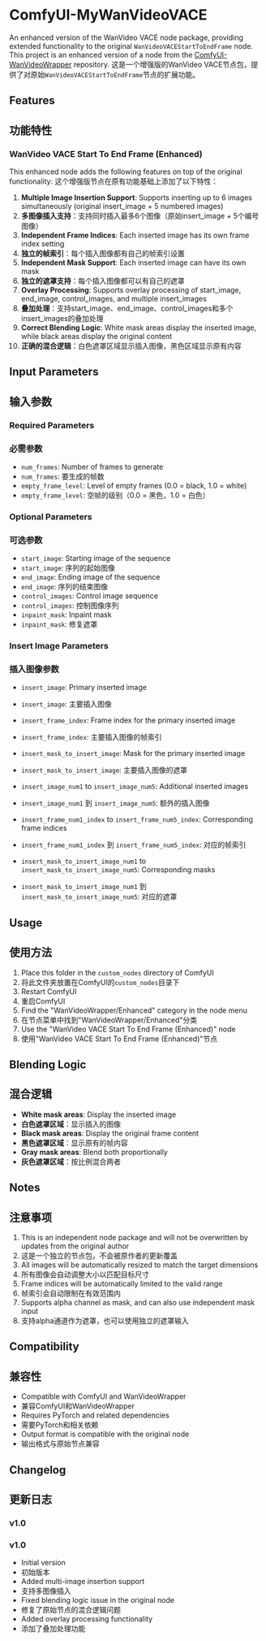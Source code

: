 # ComfyUI-MyWanVideoVACE

An enhanced version of the WanVideo VACE node package, providing extended functionality to the original `WanVideoVACEStartToEndFrame` node.
This project is an enhanced version of a node from the [ComfyUI-WanVideoWrapper](https://github.com/kijai/ComfyUI-WanVideoWrapper) repository.
这是一个增强版的WanVideo VACE节点包，提供了对原始`WanVideoVACEStartToEndFrame`节点的扩展功能。

## Features
## 功能特性

### WanVideo VACE Start To End Frame (Enhanced)

This enhanced node adds the following features on top of the original functionality:
这个增强版节点在原有功能基础上添加了以下特性：

1. **Multiple Image Insertion Support**: Supports inserting up to 6 images simultaneously (original insert_image + 5 numbered images)
1. **多图像插入支持**：支持同时插入最多6个图像（原始insert_image + 5个编号图像）
2. **Independent Frame Indices**: Each inserted image has its own frame index setting
2. **独立的帧索引**：每个插入图像都有自己的帧索引设置
3. **Independent Mask Support**: Each inserted image can have its own mask
3. **独立的遮罩支持**：每个插入图像都可以有自己的遮罩
4. **Overlay Processing**: Supports overlay processing of start_image, end_image, control_images, and multiple insert_images
4. **叠加处理**：支持start_image、end_image、control_images和多个insert_images的叠加处理
5. **Correct Blending Logic**: White mask areas display the inserted image, while black areas display the original content
5. **正确的混合逻辑**：白色遮罩区域显示插入图像，黑色区域显示原有内容

## Input Parameters
## 输入参数

### Required Parameters
### 必需参数
- `num_frames`: Number of frames to generate
- `num_frames`: 要生成的帧数
- `empty_frame_level`: Level of empty frames (0.0 = black, 1.0 = white)
- `empty_frame_level`: 空帧的级别（0.0 = 黑色，1.0 = 白色）

### Optional Parameters
### 可选参数
- `start_image`: Starting image of the sequence
- `start_image`: 序列的起始图像
- `end_image`: Ending image of the sequence
- `end_image`: 序列的结束图像
- `control_images`: Control image sequence
- `control_images`: 控制图像序列
- `inpaint_mask`: Inpaint mask
- `inpaint_mask`: 修复遮罩

### Insert Image Parameters
### 插入图像参数
- `insert_image`: Primary inserted image
- `insert_image`: 主要插入图像
- `insert_frame_index`: Frame index for the primary inserted image
- `insert_frame_index`: 主要插入图像的帧索引
- `insert_mask_to_insert_image`: Mask for the primary inserted image
- `insert_mask_to_insert_image`: 主要插入图像的遮罩

- `insert_image_num1` to `insert_image_num5`: Additional inserted images
- `insert_image_num1` 到 `insert_image_num5`: 额外的插入图像
- `insert_frame_num1_index` to `insert_frame_num5_index`: Corresponding frame indices
- `insert_frame_num1_index` 到 `insert_frame_num5_index`: 对应的帧索引
- `insert_mask_to_insert_image_num1` to `insert_mask_to_insert_image_num5`: Corresponding masks
- `insert_mask_to_insert_image_num1` 到 `insert_mask_to_insert_image_num5`: 对应的遮罩

## Usage
## 使用方法

1. Place this folder in the `custom_nodes` directory of ComfyUI
1. 将此文件夹放置在ComfyUI的`custom_nodes`目录下
2. Restart ComfyUI
2. 重启ComfyUI
3. Find the "WanVideoWrapper/Enhanced" category in the node menu
3. 在节点菜单中找到"WanVideoWrapper/Enhanced"分类
4. Use the "WanVideo VACE Start To End Frame (Enhanced)" node
4. 使用"WanVideo VACE Start To End Frame (Enhanced)"节点

## Blending Logic
## 混合逻辑

- **White mask areas**: Display the inserted image
- **白色遮罩区域**：显示插入的图像
- **Black mask areas**: Display the original frame content
- **黑色遮罩区域**：显示原有的帧内容
- **Gray mask areas**: Blend both proportionally
- **灰色遮罩区域**：按比例混合两者

## Notes
## 注意事项

1. This is an independent node package and will not be overwritten by updates from the original author
1. 这是一个独立的节点包，不会被原作者的更新覆盖
2. All images will be automatically resized to match the target dimensions
2. 所有图像会自动调整大小以匹配目标尺寸
3. Frame indices will be automatically limited to the valid range
3. 帧索引会自动限制在有效范围内
4. Supports alpha channel as mask, and can also use independent mask input
4. 支持alpha通道作为遮罩，也可以使用独立的遮罩输入

## Compatibility
## 兼容性

- Compatible with ComfyUI and WanVideoWrapper
- 兼容ComfyUI和WanVideoWrapper
- Requires PyTorch and related dependencies
- 需要PyTorch和相关依赖
- Output format is compatible with the original node
- 输出格式与原始节点兼容

## Changelog
## 更新日志

### v1.0
### v1.0
- Initial version
- 初始版本
- Added multi-image insertion support
- 支持多图像插入
- Fixed blending logic issue in the original node
- 修复了原始节点的混合逻辑问题
- Added overlay processing functionality
- 添加了叠加处理功能 